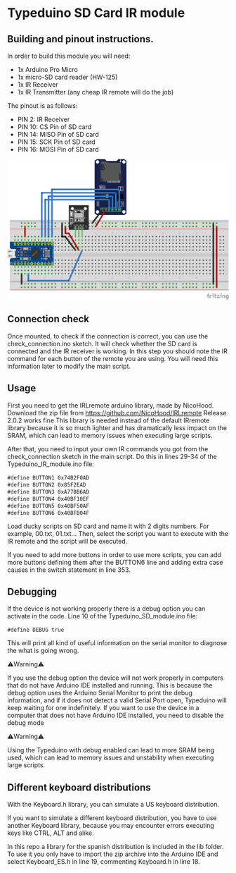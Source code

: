 # Typeduino SD Card IR module
## Building and pinout instructions.
In order to build this module you will need:
- 1x Arduino Pro Micro
- 1x micro-SD card reader (HW-125)
- 1x IR Receiver
- 1x IR Transmitter (any cheap IR remote will do the job)

The pinout is as follows:
- PIN 2: IR Receiver
- PIN 10: CS Pin of SD card
- PIN 14: MISO Pin of SD card
- PIN 15: SCK Pin of SD card
- PIN 16: MOSI Pin of SD card

![Connection schema](../../doc/Typeduino_IR.png)

## Connection check
Once mounted, to check if the connection is correct, you can use the check_connection.ino sketch. It will check whether the SD card is connected and the IR receiver is working. 
In this step you should note the IR command for each button of the remote you are using. You will need this information later to modify the main script.

## Usage

First you need to get the IRLremote arduino library, made by NicoHood.
Download the zip file from https://github.com/NicoHood/IRLremote
Release 2.0.2 works fine
This library is needed instead of the default IRremote library because it is so much lighter and has dramatically less impact on the SRAM, which can lead to memory issues when executing large scripts.

After that, you need to input your own IR commands you got from the check_connection sketch in the main script. Do this in lines 29-34 of the Typeduino_IR_module.ino file:
```
#define BUTTON1 0x74B2F0AD
#define BUTTON2 0x85F2EAD
#define BUTTON3 0xA77BB6AD
#define BUTTON4 0x40BF10EF
#define BUTTON5 0x40BF50AF
#define BUTTON6 0x40BFB04F
```

Load ducky scripts on SD card and name it with 2 digits numbers. For example, 00.txt, 01.txt... 
Then, select the script you want to execute with the IR remote and the script will be executed.

If you need to add more buttons in order to use more scripts, you can add more buttons defining them after the BUTTON6 line and adding extra case causes in the switch statement in line 353.

## Debugging
If the device is not working properly there is a debug option you can activate in the code. Line 10 of the Typeduino_SD_module.ino file:
```
#define DEBUG true
```
This will print all kind of useful information on the serial monitor to diagnose the what is going wrong.

⚠️Warning⚠️ 

If you use the debug option the device will not work properly in computers that do not have Arduino IDE installed and running. This is because the debug option uses the Arduino Serial Monitor to print the debug information, and if it does not detect a valid Serial Port open, Typeduino will keep waiting for one indefinitely. If you want to use the device in a computer that does not have Arduino IDE installed, you need to disable the debug mode

⚠️Warning⚠️ 

Using the Typeduino with debug enabled can lead to more SRAM being used, which can lead to memory issues and unstability when executing large scripts.

## Different keyboard distributions 
With the Keyboard.h library, you can simulate a US keyboard distribution.

If you want to simulate a different keyboard distribution, you have to use another Keyboard library, because you may encounter errors executing keys like CTRL, ALT and alike.

In this repo a library for the spanish distribution is included in the lib folder. To use it you only have to import the zip archive into the Arduino IDE and select Keyboard_ES.h in line 19, commenting Keyboard.h in line 18.